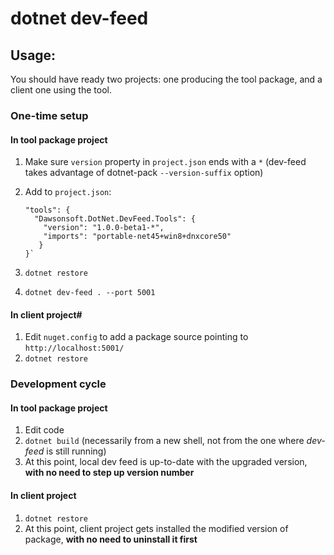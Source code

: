 # dotnet dev-feed

## Usage:

You should have ready two projects: one producing the tool package, and a client one using the tool.

### One-time setup

#### In tool package project

1. Make sure `version` property in `project.json` ends with a `*` (dev-feed takes advantage of dotnet-pack `--version-suffix` option)
1. Add to `project.json`:

    ```
    "tools": {
      "Dawsonsoft.DotNet.DevFeed.Tools": {
        "version": "1.0.0-beta1-*",
        "imports": "portable-net45+win8+dnxcore50"
       }
    }`
    ```

1. `dotnet restore`
1. `dotnet dev-feed . --port 5001`

#### In client project#

1. Edit `nuget.config` to add a package source pointing to `http://localhost:5001/`
1. `dotnet restore`

### Development cycle

#### In tool package project 

1. Edit code
1. `dotnet build` (necessarily from a new shell, not from the one where *dev-feed* is still running)
1. At this point, local dev feed is up-to-date with the upgraded version, **with no need to step up version number**

#### In client project

1. `dotnet restore`
1. At this point, client project gets installed the modified version of package, **with no need to uninstall it first**
